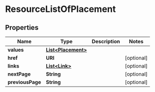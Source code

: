 

# ResourceListOfPlacement


## Properties

Name | Type | Description | Notes
------------ | ------------- | ------------- | -------------
**values** | [**List&lt;Placement&gt;**](Placement.md) |  | 
**href** | **URI** |  |  [optional]
**links** | [**List&lt;Link&gt;**](Link.md) |  |  [optional]
**nextPage** | **String** |  |  [optional]
**previousPage** | **String** |  |  [optional]



